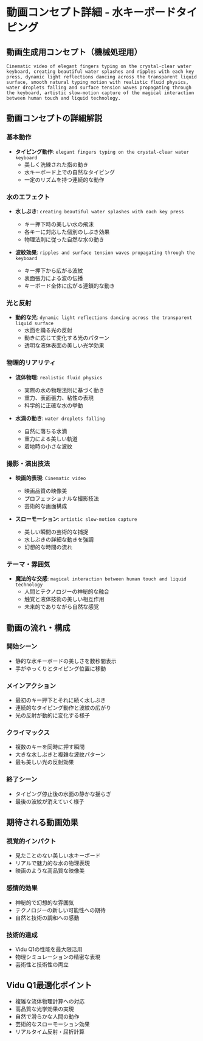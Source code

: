 # 動画コンセプト詳細 - 水キーボードタイピング

## 動画生成用コンセプト（機械処理用）
```
Cinematic video of elegant fingers typing on the crystal-clear water keyboard, creating beautiful water splashes and ripples with each key press, dynamic light reflections dancing across the transparent liquid surface, smooth natural typing motion with realistic fluid physics, water droplets falling and surface tension waves propagating through the keyboard, artistic slow-motion capture of the magical interaction between human touch and liquid technology.
```

## 動画コンセプトの詳細解説

### 基本動作
- **タイピング動作**: `elegant fingers typing on the crystal-clear water keyboard`
  - 美しく洗練された指の動き
  - 水キーボード上での自然なタイピング
  - 一定のリズムを持つ連続的な動作

### 水のエフェクト
- **水しぶき**: `creating beautiful water splashes with each key press`
  - キー押下時の美しい水の飛沫
  - 各キーに対応した個別のしぶき効果
  - 物理法則に従った自然な水の動き

- **波紋効果**: `ripples and surface tension waves propagating through the keyboard`
  - キー押下から広がる波紋
  - 表面張力による波の伝播
  - キーボード全体に広がる連鎖的な動き

### 光と反射
- **動的な光**: `dynamic light reflections dancing across the transparent liquid surface`
  - 水面を踊る光の反射
  - 動きに応じて変化する光のパターン
  - 透明な液体表面の美しい光学効果

### 物理的リアリティ
- **流体物理**: `realistic fluid physics`
  - 実際の水の物理法則に基づく動き
  - 重力、表面張力、粘性の表現
  - 科学的に正確な水の挙動

- **水滴の動き**: `water droplets falling`
  - 自然に落ちる水滴
  - 重力による美しい軌道
  - 着地時の小さな波紋

### 撮影・演出技法
- **映画的表現**: `Cinematic video`
  - 映画品質の映像美
  - プロフェッショナルな撮影技法
  - 芸術的な画面構成

- **スローモーション**: `artistic slow-motion capture`
  - 美しい瞬間の芸術的な捕捉
  - 水しぶきの詳細な動きを強調
  - 幻想的な時間の流れ

### テーマ・雰囲気
- **魔法的な交感**: `magical interaction between human touch and liquid technology`
  - 人間とテクノロジーの神秘的な融合
  - 触覚と液体技術の美しい相互作用
  - 未来的でありながら自然な感覚

## 動画の流れ・構成

### 開始シーン
- 静的な水キーボードの美しさを数秒間表示
- 手がゆっくりとタイピング位置に移動

### メインアクション
- 最初のキー押下とそれに続く水しぶき
- 連続的なタイピング動作と波紋の広がり
- 光の反射が動的に変化する様子

### クライマックス
- 複数のキーを同時に押す瞬間
- 大きな水しぶきと複雑な波紋パターン
- 最も美しい光の反射効果

### 終了シーン
- タイピング停止後の水面の静かな揺らぎ
- 最後の波紋が消えていく様子

## 期待される動画効果

### 視覚的インパクト
- 見たことのない美しい水キーボード
- リアルで魅力的な水の物理表現
- 映画のような高品質な映像美

### 感情的効果
- 神秘的で幻想的な雰囲気
- テクノロジーの新しい可能性への期待
- 自然と技術の調和への感動

### 技術的達成
- Vidu Q1の性能を最大限活用
- 物理シミュレーションの精密な表現
- 芸術性と技術性の両立

## Vidu Q1最適化ポイント
- 複雑な流体物理計算への対応
- 高品質な光学効果の実現
- 自然で滑らかな人間の動作
- 芸術的なスローモーション効果
- リアルタイム反射・屈折計算